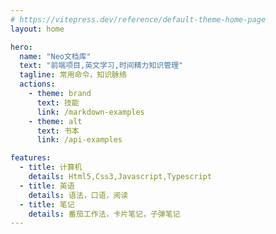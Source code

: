 ```yaml
---
# https://vitepress.dev/reference/default-theme-home-page
layout: home

hero:
  name: "Neo文档库"
  text: "前端项目,英文学习,时间精力知识管理"
  tagline: 常用命令，知识脉络
  actions:
    - theme: brand
      text: 技能
      link: /markdown-examples
    - theme: alt
      text: 书本
      link: /api-examples

features:
  - title: 计算机
    details: Html5,Css3,Javascript,Typescript
  - title: 英语
    details: 语法，口语，阅读
  - title: 笔记
    details: 番茄工作法，卡片笔记，子弹笔记
---
```

